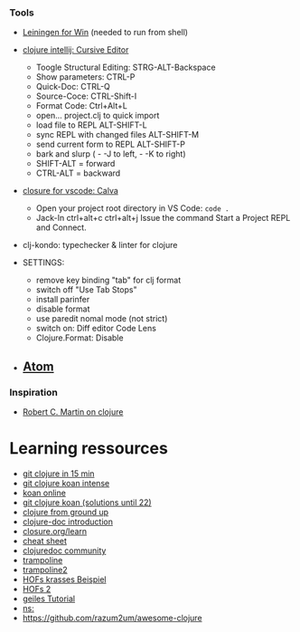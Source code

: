 
### Tools  

- [Leiningen for Win](https://djpowell.github.io/leiningen-win-installer/)
(needed to run from shell)
- [clojure intellij: Cursive Editor](https://cursive-ide.com/userguide/paredit.html)
    - Toogle Structural Editing: STRG-ALT-Backspace
    - Show parameters: CTRL-P
    - Quick-Doc: CTRL-Q
    - Source-Coce: CTRL-Shift-I
    - Format Code: Ctrl+Alt+L
    - open... project.clj to quick import
    - load file to REPL ALT-SHIFT-L
    - sync REPL with changed files ALT-SHIFT-M
    - send current form to REPL ALT-SHIFT-P
    - bark and slurp ( - -J to left, - -K to right)
    - SHIFT-ALT = forward
    - CTRL-ALT = backward

- [closure for vscode: Calva](https://calva.io/)
    - Open your project root directory in VS Code: `code .`
    - Jack-In ctrl+alt+c ctrl+alt+j Issue the command Start a Project REPL and Connect.
- clj-kondo: typechecker & linter for clojure
- SETTINGS:
    - remove key binding "tab" for clj format
    - switch off "Use Tab Stops"
    - install parinfer
    - disable format
    - use paredit nomal mode (not strict)
    - switch on: Diff editor Code Lens
    - Clojure.Format: Disable

- [Atom](https://gist.github.com/jasongilman/d1f70507bed021b48625)
    -  

### Inspiration
- [Robert C. Martin on clojure](https://blog.cleancoder.com/uncle-bob/2019/08/22/WhyClojure.html)  

# Learning ressources
- [git clojure in 15 min](https://gist.github.com/hindol/727eb69e9943b371e66902c19960fd0c)  
- [git clojure koan intense](https://github.com/functional-koans)
- [koan online](http://clojurescriptkoans.com/)
- [git clojure koan (solutions until 22)](https://gist.github.com/lildata/e9110d3e84a3d380e15c)  
- [clojure from ground up](https://aphyr.com/posts/301-clojure-from-the-ground-up-welcome)
- [clojure-doc introduction](http://clojure-doc.org/articles/tutorials/introduction.html)
- [closure.org/learn](https://www.clojure.org/guides/learn/syntax)  
- [cheat sheet](https://www.clojure.org/api/cheatsheet)
- [clojuredoc community](http://clojuredocs.org/)
- [trampoline](https://clojuredocs.org/clojure.core/trampoline)
- [trampoline2](http://clojurebridge-berlin.org/community-docs/docs/clojure/trampoline/)
- [HOFs krasses Beispiel](https://christophermaier.name/2011/07/07/)
- [HOFs 2](writing-elegant-clojure-code-using-higher-order-functions/)
- [geiles Tutorial](http://clojurebridge-berlin.org/community-docs/docs/clojure/higher-order-function/)
- [ns:](https://www.braveclojure.com/organization/)
- https://github.com/razum2um/awesome-clojure
